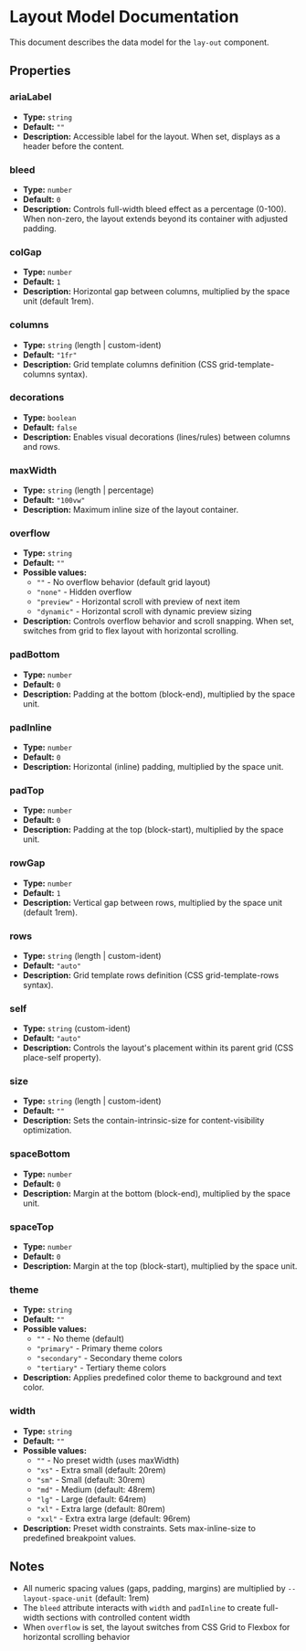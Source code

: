# Layout Model Documentation

This document describes the data model for the `lay-out` component.

## Properties

### ariaLabel
- **Type:** `string`
- **Default:** `""`
- **Description:** Accessible label for the layout. When set, displays as a header before the content.

### bleed
- **Type:** `number`
- **Default:** `0`
- **Description:** Controls full-width bleed effect as a percentage (0-100). When non-zero, the layout extends beyond its container with adjusted padding.

### colGap
- **Type:** `number`
- **Default:** `1`
- **Description:** Horizontal gap between columns, multiplied by the space unit (default 1rem).

### columns
- **Type:** `string` (length | custom-ident)
- **Default:** `"1fr"`
- **Description:** Grid template columns definition (CSS grid-template-columns syntax).

### decorations
- **Type:** `boolean`
- **Default:** `false`
- **Description:** Enables visual decorations (lines/rules) between columns and rows.

### maxWidth
- **Type:** `string` (length | percentage)
- **Default:** `"100vw"`
- **Description:** Maximum inline size of the layout container.

### overflow
- **Type:** `string`
- **Default:** `""`
- **Possible values:**
  - `""` - No overflow behavior (default grid layout)
  - `"none"` - Hidden overflow
  - `"preview"` - Horizontal scroll with preview of next item
  - `"dynamic"` - Horizontal scroll with dynamic preview sizing
- **Description:** Controls overflow behavior and scroll snapping. When set, switches from grid to flex layout with horizontal scrolling.

### padBottom
- **Type:** `number`
- **Default:** `0`
- **Description:** Padding at the bottom (block-end), multiplied by the space unit.

### padInline
- **Type:** `number`
- **Default:** `0`
- **Description:** Horizontal (inline) padding, multiplied by the space unit.

### padTop
- **Type:** `number`
- **Default:** `0`
- **Description:** Padding at the top (block-start), multiplied by the space unit.

### rowGap
- **Type:** `number`
- **Default:** `1`
- **Description:** Vertical gap between rows, multiplied by the space unit (default 1rem).

### rows
- **Type:** `string` (length | custom-ident)
- **Default:** `"auto"`
- **Description:** Grid template rows definition (CSS grid-template-rows syntax).

### self
- **Type:** `string` (custom-ident)
- **Default:** `"auto"`
- **Description:** Controls the layout's placement within its parent grid (CSS place-self property).

### size
- **Type:** `string` (length | custom-ident)
- **Default:** `""`
- **Description:** Sets the contain-intrinsic-size for content-visibility optimization.

### spaceBottom
- **Type:** `number`
- **Default:** `0`
- **Description:** Margin at the bottom (block-end), multiplied by the space unit.

### spaceTop
- **Type:** `number`
- **Default:** `0`
- **Description:** Margin at the top (block-start), multiplied by the space unit.

### theme
- **Type:** `string`
- **Default:** `""`
- **Possible values:**
  - `""` - No theme (default)
  - `"primary"` - Primary theme colors
  - `"secondary"` - Secondary theme colors
  - `"tertiary"` - Tertiary theme colors
- **Description:** Applies predefined color theme to background and text color.

### width
- **Type:** `string`
- **Default:** `""`
- **Possible values:**
  - `""` - No preset width (uses maxWidth)
  - `"xs"` - Extra small (default: 20rem)
  - `"sm"` - Small (default: 30rem)
  - `"md"` - Medium (default: 48rem)
  - `"lg"` - Large (default: 64rem)
  - `"xl"` - Extra large (default: 80rem)
  - `"xxl"` - Extra extra large (default: 96rem)
- **Description:** Preset width constraints. Sets max-inline-size to predefined breakpoint values.

## Notes

- All numeric spacing values (gaps, padding, margins) are multiplied by `--layout-space-unit` (default: 1rem)
- The `bleed` attribute interacts with `width` and `padInline` to create full-width sections with controlled content width
- When `overflow` is set, the layout switches from CSS Grid to Flexbox for horizontal scrolling behavior
